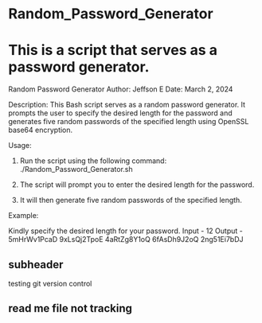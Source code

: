 # Random_Password_Generator
# This is a script that serves as a password generator.

Random Password Generator
Author: Jeffson E
Date: March 2, 2024

Description:
This Bash script serves as a random password generator.
It prompts the user to specify the desired length for the password and generates five random passwords of the specified length using OpenSSL base64 encryption.

Usage:
1. Run the script using the following command:
./Random_Password_Generator.sh

2. The script will prompt you to enter the desired length for the password.
3. It will then generate five random passwords of the specified length.


Example:

Kindly specify the desired length for your password.
  Input - 12
  Output - 
  5mHrWv1PcaD
  9xLsQj2TpoE
  4aRtZg8Y1oQ
  6fAsDh9J2oQ
  2ng51Ei7bDJ

## subheader

testing git version control

## read me file not tracking

